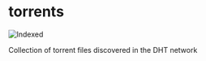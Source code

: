 torrents 
========
![Indexed](https://img.shields.io/badge/indexed-93751-blue)

Collection of torrent files discovered in the DHT network
